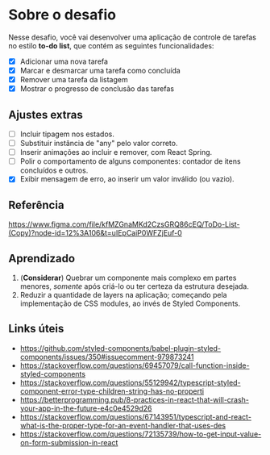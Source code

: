 # Sobre o desafio

Nesse desafio, você vai desenvolver uma aplicação de controle de tarefas no estilo **to-do list**, que contém as seguintes funcionalidades:

- [x] Adicionar uma nova tarefa
- [x] Marcar e desmarcar uma tarefa como concluída
- [x] Remover uma tarefa da listagem
- [X] Mostrar o progresso de conclusão das tarefas

## Ajustes extras

- [ ] Incluir tipagem nos estados.
- [ ] Substituir instância de "any" pelo valor correto.
- [ ] Inserir animações ao incluir e remover, com React Spring. 
- [ ] Polir o comportamento de alguns componentes: contador de itens concluídos e outros.
- [X] Exibir mensagem de erro, ao inserir um valor inválido (ou vazio).

## Referência

https://www.figma.com/file/kfMZGnaMKd2CzsGRQ86cEQ/ToDo-List-(Copy)?node-id=12%3A106&t=uIEpCaiP0WFZjEuf-0

## Aprendizado

1) (**Considerar**) Quebrar um componente mais complexo em partes menores, *somente* após criá-lo ou ter certeza da estrutura desejada.
2) Reduzir a quantidade de layers na aplicação; começando pela implementação de CSS modules, ao invés de Styled Components.

## Links úteis

- https://github.com/styled-components/babel-plugin-styled-components/issues/350#issuecomment-979873241
- https://stackoverflow.com/questions/69457079/call-function-inside-styled-components
- https://stackoverflow.com/questions/55129942/typescript-styled-component-error-type-children-string-has-no-properti
- https://betterprogramming.pub/8-practices-in-react-that-will-crash-your-app-in-the-future-e4c0e4529d26
- https://stackoverflow.com/questions/67143951/typescript-and-react-what-is-the-proper-type-for-an-event-handler-that-uses-des
- https://stackoverflow.com/questions/72135739/how-to-get-input-value-on-form-submission-in-react